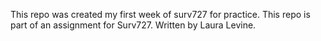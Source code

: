 This repo was created my first week of surv727 for practice.  This repo is part of an assignment for Surv727.
Written by Laura Levine.
